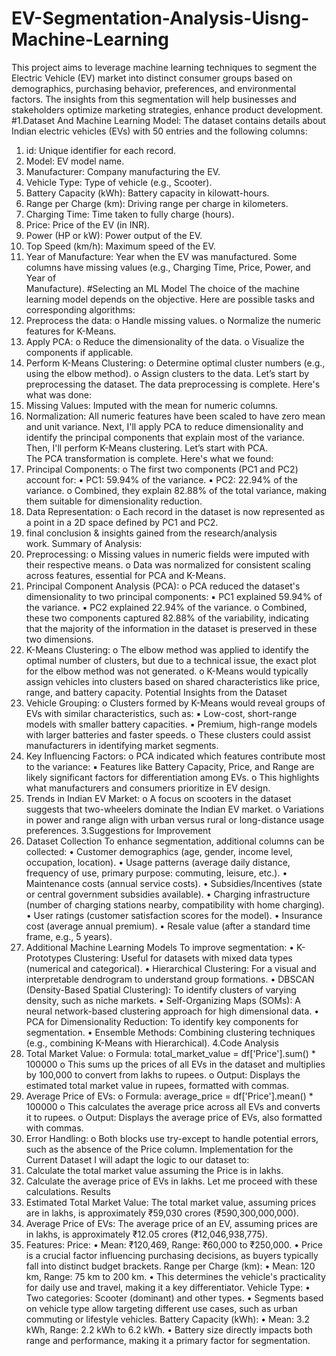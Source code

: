 # EV-Segmentation-Analysis-Uisng-Machine-Learning
This project aims to leverage machine learning techniques to segment the Electric Vehicle (EV) market into distinct consumer groups based on demographics, purchasing behavior, preferences, and environmental factors. The insights from this segmentation will help businesses and stakeholders optimize marketing strategies, enhance product development.
#1.Dataset And Machine Learning Model: 
The dataset contains details about Indian electric vehicles (EVs) with 50 entries and the 
following columns: 
1. id: Unique identifier for each record. 
2. Model: EV model name. 
3. Manufacturer: Company manufacturing the EV. 
4. Vehicle Type: Type of vehicle (e.g., Scooter). 
5. Battery Capacity (kWh): Battery capacity in kilowatt-hours. 
6. Range per Charge (km): Driving range per charge in kilometers. 
7. Charging Time: Time taken to fully charge (hours). 
8. Price: Price of the EV (in INR). 
9. Power (HP or kW): Power output of the EV. 
10. Top Speed (km/h): Maximum speed of the EV. 
11. Year of Manufacture: Year when the EV was manufactured. 
Some columns have missing values (e.g., Charging Time, Price, Power, and Year of  
Manufacture). 
#Selecting an ML Model 
The choice of the machine learning model depends on the objective. Here are possible tasks 
and corresponding algorithms: 
1. Preprocess the data: 
o Handle missing values. 
o Normalize the numeric features for K-Means. 
2. Apply PCA: 
o Reduce the dimensionality of the data. 
o Visualize the components if applicable. 
3. Perform K-Means Clustering: 
o Determine optimal cluster numbers (e.g., using the elbow method). 
o Assign clusters to the data. 
Let’s start by preprocessing the dataset. 
The data preprocessing is complete. Here's what was done: 
1. Missing Values: Imputed with the mean for numeric columns. 
2. Normalization: All numeric features have been scaled to have zero mean and unit 
variance. 
Next, I'll apply PCA to reduce dimensionality and identify the principal components that 
explain most of the variance. Then, I'll perform K-Means clustering. Let’s start with PCA.  
The PCA transformation is complete. Here's what we found: 
1. Principal Components: 
o The first two components (PC1 and PC2) account for: 
▪ PC1: 59.94% of the variance. 
▪ PC2: 22.94% of the variance. 
o Combined, they explain 82.88% of the total variance, making them suitable for 
dimensionality reduction. 
2. Data Representation: 
o Each record in the dataset is now represented as a point in a 2D space defined 
by PC1 and PC2. 
2. final conclusion & insights gained from the research/analysis     
work. 
Summary of Analysis: 
1. Preprocessing: 
o Missing values in numeric fields were imputed with their respective means. 
o Data was normalized for consistent scaling across features, essential for PCA 
and K-Means. 
2. Principal Component Analysis (PCA): 
o PCA reduced the dataset's dimensionality to two principal components: 
▪ PC1 explained 59.94% of the variance. 
▪ PC2 explained 22.94% of the variance. 
o Combined, these two components captured 82.88% of the variability, indicating 
that the majority of the information in the dataset is preserved in these two 
dimensions. 
3. K-Means Clustering: 
o The elbow method was applied to identify the optimal number of clusters, but 
due to a technical issue, the exact plot for the elbow method was not generated. 
o K-Means would typically assign vehicles into clusters based on shared 
characteristics like price, range, and battery capacity. 
Potential Insights from the Dataset 
1. Vehicle Grouping: 
o Clusters formed by K-Means would reveal groups of EVs with similar 
characteristics, such as: 
▪ Low-cost, short-range models with smaller battery capacities. 
▪ Premium, high-range models with larger batteries and faster speeds. 
o These clusters could assist manufacturers in identifying market segments. 
2. Key Influencing Factors: 
o PCA indicated which features contribute most to the variance: 
▪ Features like Battery Capacity, Price, and Range are likely significant 
factors for differentiation among EVs. 
o This highlights what manufacturers and consumers prioritize in EV design. 
3. Trends in Indian EV Market: 
o A focus on scooters in the dataset suggests that two-wheelers dominate the 
Indian EV market. 
o Variations in power and range align with urban versus rural or long-distance 
usage preferences.
3.Suggestions for Improvement 
1. Dataset Collection 
To enhance segmentation, additional columns can be collected: 
• Customer demographics (age, gender, income level, occupation, location). 
• Usage patterns (average daily distance, frequency of use, primary purpose: commuting, 
leisure, etc.). 
• Maintenance costs (annual service costs). 
• Subsidies/Incentives (state or central government subsidies available). 
• Charging infrastructure (number of charging stations nearby, compatibility with home 
charging). 
• User ratings (customer satisfaction scores for the model). 
• Insurance cost (average annual premium). 
• Resale value (after a standard time frame, e.g., 5 years). 
2. Additional Machine Learning Models 
To improve segmentation: 
• K-Prototypes Clustering: Useful for datasets with mixed data types (numerical and 
categorical). 
• Hierarchical Clustering: For a visual and interpretable dendrogram to understand 
group formations. 
• DBSCAN (Density-Based Spatial Clustering): To identify clusters of varying density, 
such as niche markets. 
• Self-Organizing Maps (SOMs): A neural network-based clustering approach for high
dimensional data. 
• PCA for Dimensionality Reduction: To identify key components for segmentation. 
• Ensemble Methods: Combining clustering techniques (e.g., combining K-Means with 
Hierarchical). 
4.Code Analysis 
1. Total Market Value: 
o Formula: total_market_value = df['Price'].sum() * 100000 
o This sums up the prices of all EVs in the dataset and multiplies by 100,000 to 
convert from lakhs to rupees. 
o Output: Displays the estimated total market value in rupees, formatted with 
commas. 
2. Average Price of EVs: 
o Formula: average_price = df['Price'].mean() * 100000 
o This calculates the average price across all EVs and converts it to rupees. 
o Output: Displays the average price of EVs, also formatted with commas. 
3. Error Handling: 
o Both blocks use try-except to handle potential errors, such as the absence of the 
Price column. 
Implementation for the Current Dataset 
I will adapt the logic to our dataset to: 
1. Calculate the total market value assuming the Price is in lakhs. 
2. Calculate the average price of EVs in lakhs. 
Let me proceed with these calculations. 
Results 
1. Estimated 
Total 
Market 
Value: 
The total market value, assuming prices are in lakhs, is approximately ₹59,030 crores 
(₹590,300,000,000). 
2. Average 
Price 
of 
EVs: 
The average price of an EV, assuming prices are in lakhs, is approximately ₹12.05 
crores (₹12,046,938,775). 
4. Features: 
Price: 
• Mean: ₹120,469, Range: ₹60,000 to ₹250,000. 
• Price is a crucial factor influencing purchasing decisions, as buyers typically 
fall into distinct budget brackets. 
Range per Charge (km): 
• Mean: 120 km, Range: 75 km to 200 km. 
• This determines the vehicle's practicality for daily use and travel, making it a 
key differentiator. 
Vehicle Type: 
• Two categories: Scooter (dominant) and other types. 
• Segments based on vehicle type allow targeting different use cases, such as 
urban commuting or lifestyle vehicles. 
Battery Capacity (kWh): 
• Mean: 3.2 kWh, Range: 2.2 kWh to 6.2 kWh. 
• Battery size directly impacts both range and performance, making it a primary 
factor for segmentation.
